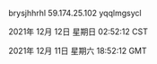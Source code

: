 brysjhhrhl 59.174.25.102 yqqlmgsycl

2021年 12月 12日 星期日 02:52:12 CST

2021年 12月 11日 星期六 18:52:12 GMT
